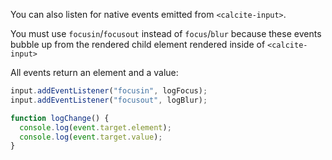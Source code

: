 You can also listen for native events emitted from `<calcite-input>`.

You must use `focusin`/`focusout` instead of `focus`/`blur` because these events bubble up from the rendered child element rendered inside of `<calcite-input>`

All events return an element and a value:

```js
input.addEventListener("focusin", logFocus);
input.addEventListener("focusout", logBlur);

function logChange() {
  console.log(event.target.element);
  console.log(event.target.value);
}
```
